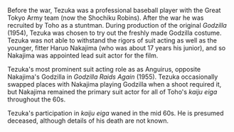 <!-- Katsumi Tezuka -->

Before the war, Tezuka was a professional baseball player with the Great Tokyo Army team (now the Shochiku Robins). After the war he was recruited by Toho as a stuntman. During production of the original _Godzilla_ (1954), Tezuka was chosen to try out the freshly made Godzilla costume. Tezuka was not able to withstand the rigors of suit acting as well as the younger, fitter Haruo Nakajima (who was about 17 years his junior), and so Nakajima was appointed lead suit actor for the film.

Tezuka's most prominent suit acting role as as Anguirus, opposite Nakajima's Godzilla in _Godzilla Raids Again_ (1955). Tezuka occasionally swapped places with Nakajima playing Godzilla when a shoot required it, but Nakajima remained the primary suit actor for all of Toho's _kaiju eiga_ throughout the 60s.

Tezuka's participation in _kaiju eiga_ waned in the mid 60s. He is presumed deceased, although details of his death are not known.